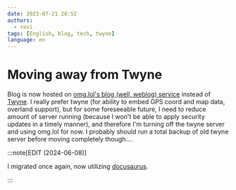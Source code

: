 ```yaml
---
date: 2023-07-21 20:52
authors:
  - revi
tags: [English, blog, tech, twyne]
language: en
---
```


# Moving away from Twyne

Blog is now hosted on [omg.lol's blog (well, weblog) service](https://home.omg.lol/info/weblog) instead of [Twyne](https://github.com/samwilson/twyne/). I really prefer twyne (for ability to embed GPS coord and map data, overland support), but for some foreseeable future, I need to reduce amount of server running (because I won't be able to apply security updates in a timely manner), and therefore I'm turning off the twyne server and using omg.lol for now. I probably should run a total backup of old twyne server before moving completely though....

:::note[EDIT (2024-06-08)]

I migrated once again, now utilizing [docusaurus](https://docusaurus.io).

:::
